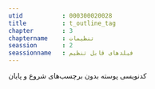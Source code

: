 ```yaml
---
utid           : 000300020028
title          : t_outline_tag
chapter        : 3
chaptername    : تنظیمات
seassion       : 2
seassionname   : فیلدهای قابل تنظیم
---
```



<p>کدنویسی پوسته بدون برچسب‌های شروع و پایان</p>

